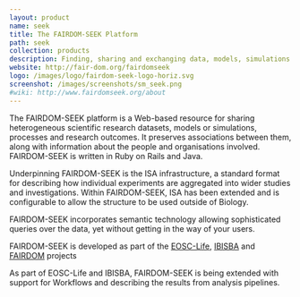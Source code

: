 ```yaml
---
layout: product
name: seek
title: The FAIRDOM-SEEK Platform
path: seek
collection: products
description: Finding, sharing and exchanging data, models, simulations and processes in life sciences
website: http://fair-dom.org/fairdomseek
logo: /images/logo/fairdom-seek-logo-horiz.svg
screenshot: /images/screenshots/sm_seek.png
#wiki: http://www.fairdomseek.org/about
---
```


The FAIRDOM-SEEK platform is a Web-based resource for sharing heterogeneous scientific research datasets, models or simulations, processes and research outcomes. It preserves associations between them, along with information about the people and organisations involved. FAIRDOM-SEEK is written in Ruby on Rails and Java.

Underpinning FAIRDOM-SEEK is the ISA infrastructure, a standard format for describing how individual experiments are aggregated into wider studies and investigations. Within FAIRDOM-SEEK, ISA has been extended and is configurable to allow the structure to be used outside of Biology.

FAIRDOM-SEEK incorporates semantic technology allowing sophisticated queries over the data, yet without getting in the way of your users.

FAIRDOM-SEEK is developed as part of the [EOSC-Life](/projects/eosclife/), [IBISBA](/projects/ibisba) and [FAIRDOM](/projects/fairdom/) projects 

As part of EOSC-Life and IBISBA, FAIRDOM-SEEK is being extended with support for Workflows and describing the results from analysis pipelines. 